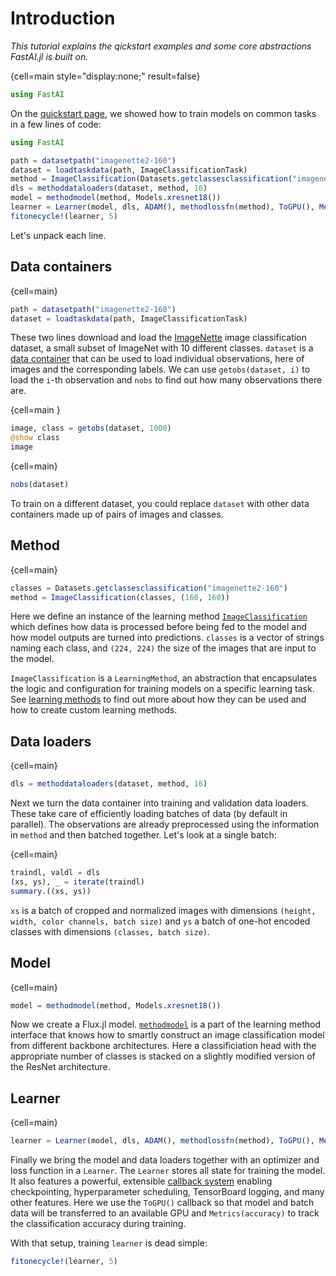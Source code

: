 # Introduction

*This tutorial explains the qickstart examples and some core abstractions FastAI.jl is built on.*

{cell=main style="display:none;" result=false}
```julia
using FastAI
```

On the [quickstart page](quickstart.ipynb), we showed how to train models on common tasks in a few lines of code:

```julia
using FastAI

path = datasetpath("imagenette2-160")
dataset = loadtaskdata(path, ImageClassificationTask)
method = ImageClassification(Datasets.getclassesclassification("imagenette2-160"), (160, 160))
dls = methoddataloaders(dataset, method, 16)
model = methodmodel(method, Models.xresnet18())
learner = Learner(model, dls, ADAM(), methodlossfn(method), ToGPU(), Metrics(accuracy))
fitonecycle!(learner, 5)
```

Let's unpack each line.

## Data containers

{cell=main}
```julia
path = datasetpath("imagenette2-160")
dataset = loadtaskdata(path, ImageClassificationTask)
```

These two lines download and load the [ImageNette](https://github.com/fastai/imagenette) image classification dataset, a small subset of ImageNet with 10 different classes. `dataset` is a [data container](data_containers.md) that can be used to load individual observations, here of images and the corresponding labels. We can use `getobs(dataset, i)` to load the `i`-th observation and `nobs` to find out how many observations there are.

{cell=main }
```julia
image, class = getobs(dataset, 1000)
@show class
image
```

{cell=main}
```julia
nobs(dataset)
```

To train on a different dataset, you could replace `dataset` with other data containers made up of pairs of images and classes.

## Method

{cell=main}
```julia
classes = Datasets.getclassesclassification("imagenette2-160")
method = ImageClassification(classes, (160, 160))
```

Here we define an instance of the learning method [`ImageClassification`](#) which defines how data is processed before being fed to the model and how model outputs are turned into predictions. `classes` is a vector of strings naming each class, and `(224, 224)` the size of the images that are input to the model.

`ImageClassification` is a `LearningMethod`, an abstraction that encapsulates the logic and configuration for training models on a specific learning task. See [learning methods](learning_methods.md) to find out more about how they can be used and how to create custom learning methods.

## Data loaders

{cell=main}
```julia
dls = methoddataloaders(dataset, method, 16)
```

Next we turn the data container into training and validation data loaders. These take care of efficiently loading batches of data (by default in parallel). The observations are already preprocessed using the information in `method` and then batched together. Let's look at a single batch:

{cell=main}
```julia
traindl, valdl = dls
(xs, ys), _ = iterate(traindl)
summary.((xs, ys))
```

`xs` is a batch of cropped and normalized images with dimensions `(height, width, color channels, batch size)` and `ys` a batch of one-hot encoded classes with dimensions `(classes, batch size)`.

## Model

{cell=main}
```julia
model = methodmodel(method, Models.xresnet18())
```

Now we create a Flux.jl model. [`methodmodel`](#) is a part of the learning method interface that knows how to smartly construct an image classification model from different backbone architectures. Here a classificiation head with the appropriate number of classes is stacked on a slightly modified version of the ResNet architecture.

## Learner

{cell=main}
```julia
learner = Learner(model, dls, ADAM(), methodlossfn(method), ToGPU(), Metrics(accuracy))
```

Finally we bring the model and data loaders together with an optimizer and loss function in a `Learner`. The `Learner` stores all state for training the model. It also features a powerful, extensible [callback system](https://lorenzoh.github.io/FluxTraining.jl/dev/docs/callbacks/reference.html) enabling checkpointing, hyperparameter scheduling, TensorBoard logging, and many other features. Here we use the `ToGPU()` callback so that model and batch data will be transferred to an available GPU and `Metrics(accuracy)` to track the classification accuracy during training.

With that setup, training `learner` is dead simple:

```julia
fitonecycle!(learner, 5)
```



